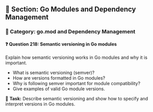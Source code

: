 ## 📘 Section: Go Modules and Dependency Management
### 🔹 Category: go.mod and Dependency Management
#### ❓ Question 218: Semantic versioning in Go modules

Explain how semantic versioning works in Go modules and why it is important.

- What is semantic versioning (semver)?
- How are versions formatted in Go modules?
- Why is following semver important for module compatibility?
- Give examples of valid Go module versions.

🔧 **Task:** Describe semantic versioning and show how to specify and interpret versions in Go modules.